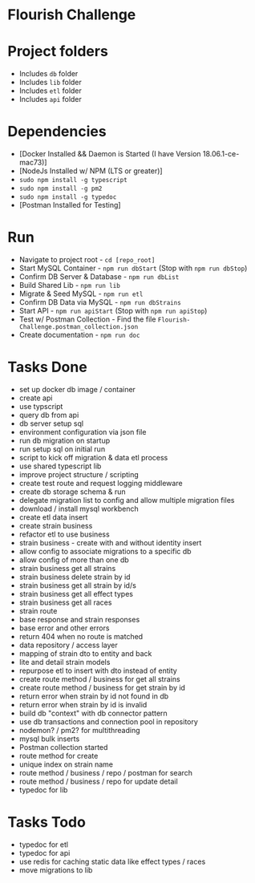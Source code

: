 # Flourish Challenge

# Project folders

- Includes `db` folder
- Includes `lib` folder
- Includes `etl` folder
- Includes `api` folder

# Dependencies

- [Docker Installed && Daemon is Started (I have Version 18.06.1-ce-mac73)]
- [NodeJs Installed w/ NPM (LTS or greater)]
- `sudo npm install -g typescript`
- `sudo npm install -g pm2`
- `sudo npm install -g typedoc`
- [Postman Installed for Testing]

# Run

- Navigate to project root - `cd [repo_root]`
- Start MySQL Container - `npm run dbStart` (Stop with `npm run dbStop`)
- Confirm DB Server & Database - `npm run dbList`
- Build Shared Lib - `npm run lib`
- Migrate & Seed MySQL - `npm run etl`
- Confirm DB Data via MySQL - `npm run dbStrains`
- Start API - `npm run apiStart` (Stop with `npm run apiStop`)
- Test w/ Postman Collection - Find the file `Flourish-Challenge.postman_collection.json` 
- Create documentation - `npm run doc`


# Tasks Done

- set up docker db image / container
- create api
- use typscript
- query db from api
- db server setup sql
- environment configuration via json file
- run db migration on startup
- run setup sql on initial run
- script to kick off migration & data etl process
- use shared typescript lib
- improve project structure / scripting
- create test route and request logging middleware
- create db storage schema & run
- delegate migration list to config and allow multiple migration files
- download / install mysql workbench
- create etl data insert
- create strain business
- refactor etl to use business
- strain business - create with and without identity insert
- allow config to associate migrations to a specific db
- allow config of more than one db
- strain business get all strains
- strain business delete strain by id
- strain business get all strain by id/s
- strain business get all effect types
- strain business get all races
- strain route
- base response and strain responses
- base error and other errors
- return 404 when no route is matched
- data repository / access layer
- mapping of strain dto to entity and back
- lite and detail strain models
- repurpose etl to insert with dto instead of entity
- create route method / business for get all strains
- create route method / business for get strain by id
- return error when strain by id not found in db
- return error when strain by id is invalid
- build db "context" with db connector pattern
- use db transactions and connection pool in repository
- nodemon? / pm2? for multithreading
- mysql bulk inserts
- Postman collection started
- route method for create
- unique index on strain name
- route method / business / repo / postman for search
- route method / business / repo for update detail
- typedoc for lib

# Tasks Todo

- typedoc for etl
- typedoc for api
- use redis for caching static data like effect types / races
- move migrations to lib
